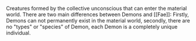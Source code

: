 Creatures formed by the collective unconscious that can enter the material world. There are two main differences between Demons and [[Fae]]: Firstly, Demons can not permanently exist in the material world, secondly, there are no "types" or "species" of Demon, each Demon is a completely unique individual.
